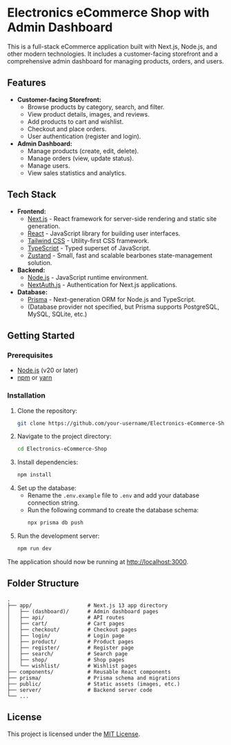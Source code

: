 # Electronics eCommerce Shop with Admin Dashboard

This is a full-stack eCommerce application built with Next.js, Node.js, and other modern technologies. It includes a customer-facing storefront and a comprehensive admin dashboard for managing products, orders, and users.

## Features

- **Customer-facing Storefront:**
  - Browse products by category, search, and filter.
  - View product details, images, and reviews.
  - Add products to cart and wishlist.
  - Checkout and place orders.
  - User authentication (register and login).
- **Admin Dashboard:**
  - Manage products (create, edit, delete).
  - Manage orders (view, update status).
  - Manage users.
  - View sales statistics and analytics.

## Tech Stack

- **Frontend:**
  - [Next.js](https://nextjs.org/) - React framework for server-side rendering and static site generation.
  - [React](https://reactjs.org/) - JavaScript library for building user interfaces.
  - [Tailwind CSS](https://tailwindcss.com/) - Utility-first CSS framework.
  - [TypeScript](https://www.typescriptlang.org/) - Typed superset of JavaScript.
  - [Zustand](https://github.com/pmndrs/zustand) - Small, fast and scalable bearbones state-management solution.
- **Backend:**
  - [Node.js](https://nodejs.org/) - JavaScript runtime environment.
  - [NextAuth.js](https://next-auth.js.org/) - Authentication for Next.js applications.
- **Database:**
  - [Prisma](https://www.prisma.io/) - Next-generation ORM for Node.js and TypeScript.
  - (Database provider not specified, but Prisma supports PostgreSQL, MySQL, SQLite, etc.)

## Getting Started

### Prerequisites

- [Node.js](https://nodejs.org/en/download/) (v20 or later)
- [npm](https://www.npmjs.com/get-npm) or [yarn](https://yarnpkg.com/getting-started/install)

### Installation

1.  Clone the repository:
    ```bash
    git clone https://github.com/your-username/Electronics-eCommerce-Shop-With-Admin-Dashboard-NextJS-NodeJS-main.git
    ```
2.  Navigate to the project directory:
    ```bash
    cd Electronics-eCommerce-Shop
    ```
3.  Install dependencies:
    ```bash
    npm install
    ```
4.  Set up the database:
    - Rename the `.env.example` file to `.env` and add your database connection string.
    - Run the following command to create the database schema:
      ```bash
      npx prisma db push
      ```
5.  Run the development server:
    ```bash
    npm run dev
    ```

The application should now be running at [http://localhost:3000](http://localhost:3000).

## Folder Structure

```
.
├── app/                  # Next.js 13 app directory
│   ├── (dashboard)/      # Admin dashboard pages
│   ├── api/              # API routes
│   ├── cart/             # Cart pages
│   ├── checkout/         # Checkout pages
│   ├── login/            # Login page
│   ├── product/          # Product pages
│   ├── register/         # Register page
│   ├── search/           # Search page
│   ├── shop/             # Shop pages
│   └── wishlist/         # Wishlist pages
├── components/           # Reusable React components
├── prisma/               # Prisma schema and migrations
├── public/               # Static assets (images, etc.)
├── server/               # Backend server code
└── ...
```

## License

This project is licensed under the [MIT License](LICENSE).
